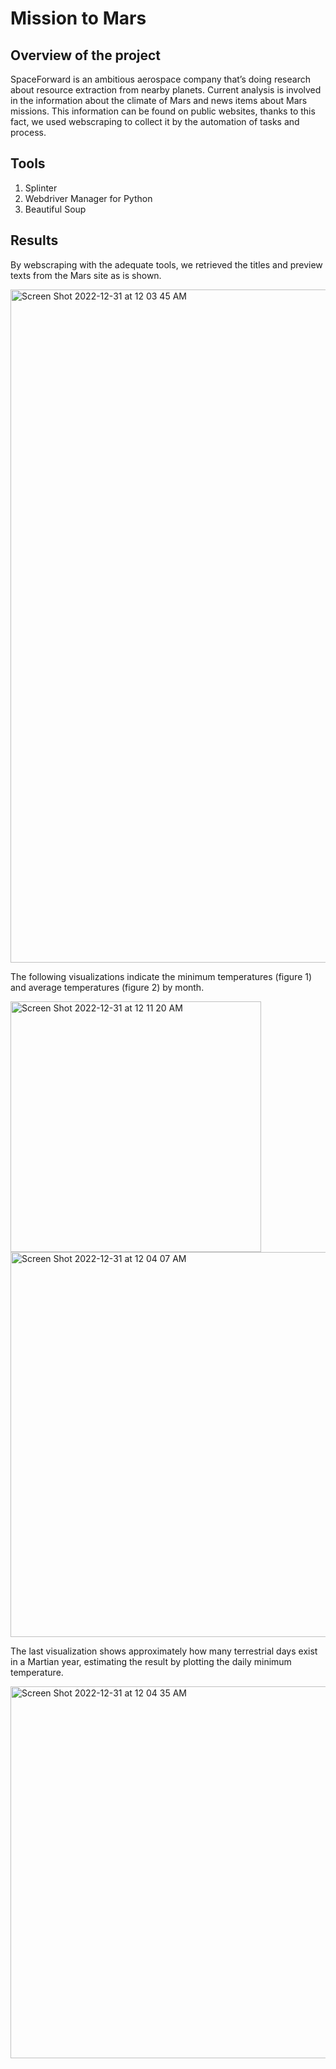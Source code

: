 # Mission to Mars

## Overview of the project

SpaceForward is an ambitious aerospace company that’s doing research about resource extraction from nearby planets. Current analysis is involved in the information about the climate of Mars and news items about Mars missions. This information can be found on public websites, thanks to this fact, we used  webscraping to collect it by the automation of tasks and process. 

## Tools
1. Splinter
2. Webdriver Manager for Python
3. Beautiful Soup

## Results 

By webscraping with the adequate tools, we retrieved the titles and preview texts from the Mars site as is shown.

<img width="1077" alt="Screen Shot 2022-12-31 at 12 03 45 AM" src="https://user-images.githubusercontent.com/113856917/210126978-90446edc-fbff-406b-920c-95a711fe230f.png">

The following visualizations indicate the minimum temperatures (figure 1) and average temperatures (figure 2) by month. 

<img width="401" alt="Screen Shot 2022-12-31 at 12 11 20 AM" src="https://user-images.githubusercontent.com/113856917/210127092-ce20a346-ad9c-49db-b8c6-c560613eefdf.png">

<img width="616" alt="Screen Shot 2022-12-31 at 12 04 07 AM" src="https://user-images.githubusercontent.com/113856917/210127110-217185fc-e802-44d4-af2a-a23fe23f17b6.png">

The last visualization shows approximately how many terrestrial days exist in a Martian year, estimating the result by plotting the daily minimum temperature.

<img width="595" alt="Screen Shot 2022-12-31 at 12 04 35 AM" src="https://user-images.githubusercontent.com/113856917/210127173-dadc03f0-66a8-45ed-bfe7-fa2bbca19f9a.png">



